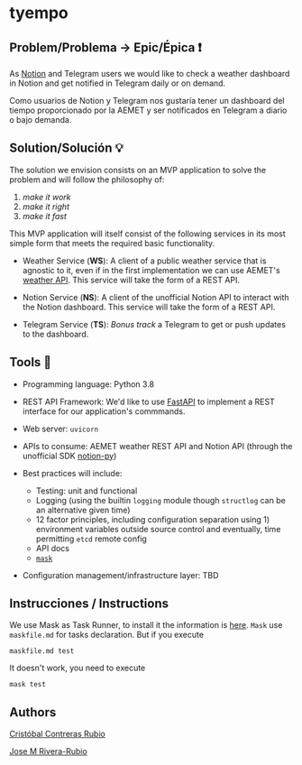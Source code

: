 # tyempo

## Problem/Problema -> Epic/Épica :exclamation:

As [Notion](<https://www.notion.so/>) and Telegram users we would like to check a weather dashboard in Notion and get notified in Telegram daily or on demand.

Como usuarios de Notion y Telegram nos gustaría tener un dashboard del tiempo proporcionado por la AEMET y ser notificados en Telegram a diario o bajo demanda.

## Solution/Solución :bulb:

The solution we envision consists on an MVP application to solve the problem and will follow the philosophy of:

1. _make it work_
2. _make it right_
3. _make it fast_

This MVP application will itself consist of the following services in its most simple form that meets the required basic functionality.

- Weather Service (**WS**): A client of a public weather service that is agnostic to it, even if in the first implementation we can use AEMET's [weather API](https://opendata.aemet.es/centrodedescargas/AEMETApi?). This service will take the form of a REST API.

- Notion Service (**NS**): A client of the unofficial Notion API to interact with the Notion dashboard. This service will take the form of a REST API.

- Telegram Service (**TS**): _Bonus track_ a Telegram to get or push updates to the dashboard.

## Tools :wrench:

- Programming language: Python 3.8
- REST API Framework: We'd like to use [FastAPI](https://fastapi.tiangolo.com/) to implement a REST interface for our application's commmands.
- Web server: `uvicorn`
- APIs to consume: AEMET weather REST API and Notion API (through the unofficial SDK [notion-py](<https://github.com/jamalex/notion-py>))
- Best practices will include:
    - Testing: unit and functional
    - Logging (using the builtin `logging` module though `structlog` can be an alternative given time)
    - 12 factor principles, including configuration separation using 1) environment variables outside source control and eventually, time permitting `etcd` remote config
    - API docs
    - [`mask`](<https://github.com/jakedeichert/mask>)

- Configuration management/infrastructure layer: TBD

## Instrucciones / Instructions

We use Mask as Task Runner, to install it the information is [here](https://github.com/jakedeichert/mask#installation). `Mask` use `maskfile.md` for tasks declaration. But if you execute

```
maskfile.md test
```

It doesn't work, you need to execute

```
mask test
```

## Authors

[Cristóbal Contreras Rubio](<https://github.com/crisconru>)

[Jose M Rivera-Rubio](<https://github.com/jmrr>)

